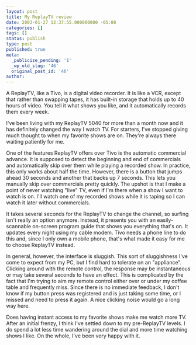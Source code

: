 ```yaml
---
layout: post
title: My ReplayTV review
date: 2003-01-27 12:37:55.000000000 -05:00
categories: []
tags: []
status: publish
type: post
published: true
meta:
  _publicize_pending: '1'
  _wp_old_slug: '46'
  original_post_id: '46'
author: 
---
```

A ReplayTV, like a Tivo, is a digital video recorder.  It is like a VCR, except that rather than swapping tapes, it has built-in storage that holds up to 40 hours of video.  You tell it what shows you like, and it automatically records them every week.

I've been living with my ReplayTV 5040 for more than a month now and it has definitely changed the way I watch TV.  For starters, I've stopped giving much thought to when my favorite shows are on.  They're always there waiting patiently for me.

One of the features ReplayTV offers over Tivo is the automatic commercial advance.  It is supposed to detect the beginning and end of commercials and automatically skip over them while playing a recorded show.  In practice, this only works about half the time.  However, there is a button that jumps ahead 30 seconds and another that backs up 7 seconds.  This lets you manually skip over commercials pretty quickly.  The upshot is that I make a point of never watching "live" TV, even if I'm there when a show I want to watch is on.  I'll watch one of my recorded shows while it is taping so I can watch it later without commercials.

It takes several seconds for the ReplayTV to change the channel, so surfing isn't really an option anymore.  Instead, it presents you with an easily-scannable on-screen program guide that shows you everything that's on.  It updates every night using my cable modem.  Tivo needs a phone line to do this and, since I only own a mobile phone, that's what made it easy for me to choose ReplayTV instead.

In general, however, the interface is sluggish.  This sort of sluggishness I've come to expect from my PC, but I find hard to tolerate on an "appliance".  Clicking around with the remote control, the response may be instantaneous or may take several seconds to have an effect.  This is complicated by the fact that I'm trying to aim my remote control either over or under my coffee table and frequently miss.  Since there is no immediate feedback, I don't know if my button press was registered and is just taking some time, or I missed and need to press it again.  A nice clicking noise would go a long way here.

Does having instant access to my favorite shows make me watch more TV.  After an initial frenzy, I think I've settled down to my pre-ReplayTV levels.  I do spend a lot less time wandering around the dial and more time watching shows I like.  On the whole, I've been very happy with it.
